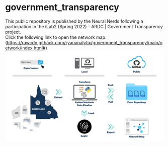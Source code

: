 # government_transparency
This public repository is published by the Neural Nerds following a participation in the iLab2 (Spring 2022) - ARDC | Government Transparency project. \
Click the following link to open the network map.
(https://rawcdn.githack.com/ryananalytix/government_transparency/main/network/index.html#)
![alt text](https://github.com/ryananalytix/government_transparency/blob/main/NN_project_implemenation.png?raw=true)
